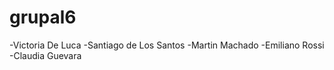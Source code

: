 # grupal6
-Victoria De Luca
-Santiago de Los Santos
-Martin Machado
-Emiliano Rossi
-Claudia Guevara
